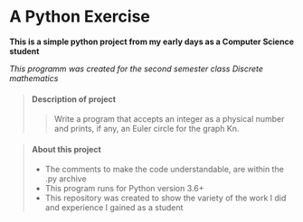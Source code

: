 # A Python Exercise

**This is a simple python project from my early days as a Computer Science student**

_This programm was created for the second semester class Discrete mathematics_

> #### Description of project
>
>>Write a program that accepts an integer as a physical number and prints, if any, an Euler circle for the graph Kn.

> #### About this project
>
> - The comments to make the code understandable, are within the .py archive
> - This program runs for Python version 3.6+
> - This repository was created to show the variety of the work I did and experience I gained as a student
>
